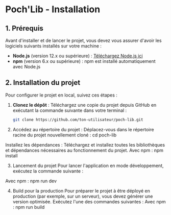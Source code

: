 # Poch'Lib - Installation

## 1. Prérequis

Avant d'installer et de lancer le projet, vous devez vous assurer d'avoir les logiciels suivants installés sur votre machine :

- **Node.js** (version 12.x ou supérieure) : [Téléchargez Node.js ici](https://nodejs.org/)
- **npm** (version 6.x ou supérieure) : npm est installé automatiquement avec Node.js


## 2. Installation du projet

Pour configurer le projet en local, suivez ces étapes :

1. **Clonez le dépôt** : Téléchargez une copie du projet depuis GitHub en exécutant la commande suivante dans votre terminal :

   ```bash
   git clone https://github.com/ton-utilisateur/poch-lib.git


2. Accédez au répertoire du projet : 
Déplacez-vous dans le répertoire racine du projet nouvellement cloné : 
cd poch-lib

Installez les dépendances : 
Téléchargez et installez toutes les bibliothèques et dépendances nécessaires au fonctionnement du projet.
Avec npm : npm install

3. Lancement du projet
Pour lancer l'application en mode développement, exécutez la commande suivante :

Avec npm : npm run dev

4. Build pour la production
Pour préparer le projet à être déployé en production (par exemple, sur un serveur), vous devez générer une version optimisée. Exécutez l'une des commandes suivantes :
Avec npm :
npm run build